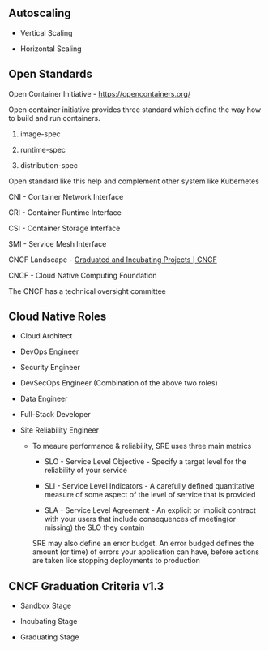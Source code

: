 ## Autoscaling

- Vertical Scaling

- Horizontal Scaling
  
  

## Open Standards

Open Container Initiative - https://opencontainers.org/

Open container initiative provides three standard which define the way how to build and run containers. 

1. image-spec

2. runtime-spec

3. distribution-spec

Open standard like this help and complement other system like Kubernetes



CNI - Container Network Interface

CRI - Container Runtime Interface

CSI - Container Storage Interface 

SMI - Service Mesh Interface



CNCF Landscape - [Graduated and Incubating Projects | CNCF](https://www.cncf.io/projects/)

CNCF - Cloud Native Computing Foundation

The CNCF has a technical oversight committee

## Cloud Native Roles

- Cloud Architect

- DevOps Engineer

- Security Engineer

- DevSecOps Engineer (Combination of the above two roles)

- Data Engineer

- Full-Stack Developer

- Site Reliability Engineer
  
  - To meaure performance & reliability, SRE uses three main metrics
    
    - SLO - Service Level Objective - Specify a target level for the reliability of your service
    
    - SLI - Service Level Indicators - A carefully defined quantitative measure of some aspect of the level of service that is provided
    
    - SLA - Service Level Agreement - An explicit or implicit contract with your users that include consequences of meeting(or missing) the SLO they contain
    
    SRE may also define an error budget. An error budged defines the amount (or time) of errors your application can have, before actions are taken like stopping deployments to production



## CNCF Graduation Criteria v1.3

- Sandbox Stage

- Incubating Stage

- Graduating Stage



 
